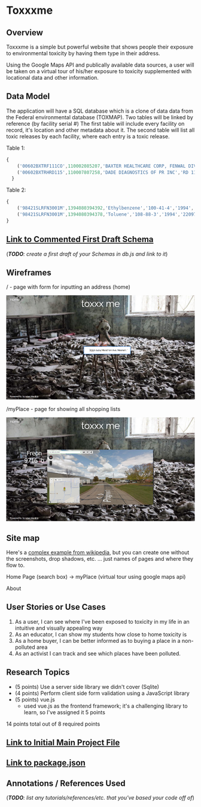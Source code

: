 # Toxxxme

## Overview

Toxxxme is a simple but powerful website that shows people their exposure to environmental toxicity by having them type in their address.

Using the Google Maps API and publically available data sources, a user will be taken on a virtual tour of his/her exposure to toxicity supplemented with locational data and other information.


## Data Model

The application will have a SQL database which is a clone of data data from the Federal environmental database (TOXMAP). Two tables will be linked by reference (by facility serial #) The first table will include every facility on record, it's location and other metadata about it. The second table will list all toxic releases by each facility, where each entry is a toxic release.


Table 1:

```javascript
{
	('00602BXTRF111CO',110002085207,'BAXTER HEALTHCARE CORP, FENWAL DIV','111 COLON ST','AGUADA','PR','00602',72003,'AGUADA','18.379830','-67.184530'),
	('00602BXTRHRD115',110007807258,'DADE DIAGNOSTICS OF PR INC','RD 115 KM 226','AGUADA','PR','00602',72003,'AGUADA','18.380797','-67.191301')
  }

```

Table 2:

```javascript
{
	('98421SLRFN3001M',1394080394392,'Ethylbenzene','100-41-4','1994','4290.00000000000000000','',NULL,NULL,NULL,NULL),
	('98421SLRFN3001M',1394080394378,'Toluene','108-88-3','1994','22097.00000000000000000','',NULL,NULL,NULL,NULL)
}
```


## [Link to Commented First Draft Schema](db.js) 

(___TODO__: create a first draft of your Schemas in db.js and link to it_)

## Wireframes

/ - page with form for inputting an address (home)

![list create](documentation/home.png)

/myPlace - page for showing all shopping lists

![list](documentation/myLocation.png)

## Site map

Here's a [complex example from wikipedia](https://upload.wikimedia.org/wikipedia/commons/2/20/Sitemap_google.jpg), but you can create one without the screenshots, drop shadows, etc. ... just names of pages and where they flow to.

Home Page (search box) -> myPlace (virtual tour using google maps api)

About

## User Stories or Use Cases


1. As a user, I can see where I've been exposed to toxicity in my life in an intuitive and visually appealing way
2. As an educator, I can show my students how close to home toxicity is
3. As a home buyer, I can be better informed as to buying a place in a non-polluted area
4. As an activist I can track and see which places have been polluted.

## Research Topics


* (5 points) Use a server side library we didn't cover (Sqlite)
* (4 points) Perform client side form validation using a JavaScript library
* (5 points) vue.js
    * used vue.js as the frontend framework; it's a challenging library to learn, so I've assigned it 5 points

14 points total out of 8 required points 


## [Link to Initial Main Project File](./documentation/server.js) 
## [Link to package.json](./documentation/package.json) 

## Annotations / References Used

(___TODO__: list any tutorials/references/etc. that you've based your code off of_)

